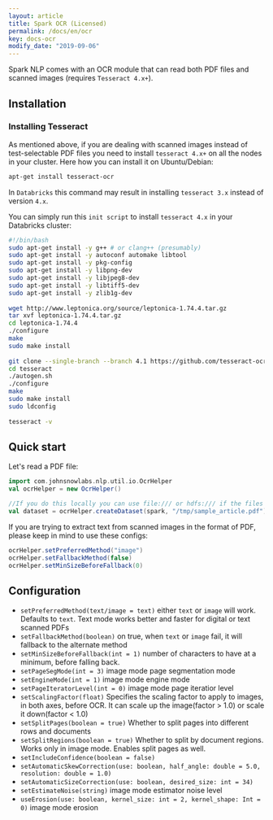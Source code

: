 ```yaml
---
layout: article
title: Spark OCR (Licensed)
permalink: /docs/en/ocr
key: docs-ocr
modify_date: "2019-09-06"
---
```

Spark NLP comes with an OCR module that can read both PDF files and scanned images (requires `Tesseract 4.x+`).

## Installation

### Installing Tesseract

As mentioned above, if you are dealing with scanned images instead of test-selectable PDF files you need to install `tesseract 4.x+` on all the nodes in your cluster. Here how you can install it on Ubuntu/Debian:

```bash
apt-get install tesseract-ocr
```

In `Databricks` this command may result in installing `tesseract 3.x` instead of version `4.x`.

You can simply run this `init script` to install `tesseract 4.x` in your Databricks cluster:

```bash
#!/bin/bash
sudo apt-get install -y g++ # or clang++ (presumably)
sudo apt-get install -y autoconf automake libtool
sudo apt-get install -y pkg-config
sudo apt-get install -y libpng-dev
sudo apt-get install -y libjpeg8-dev
sudo apt-get install -y libtiff5-dev
sudo apt-get install -y zlib1g-dev
​
wget http://www.leptonica.org/source/leptonica-1.74.4.tar.gz
tar xvf leptonica-1.74.4.tar.gz
cd leptonica-1.74.4
./configure
make
sudo make install
​
git clone --single-branch --branch 4.1 https://github.com/tesseract-ocr/tesseract.git
cd tesseract
./autogen.sh
./configure
make
sudo make install
sudo ldconfig
​
tesseract -v
```

## Quick start

Let's read a PDF file:

```scala
import com.johnsnowlabs.nlp.util.io.OcrHelper
val ocrHelper = new OcrHelper()

//If you do this locally you can use file:/// or hdfs:/// if the files are hosted in Hadoop
val dataset = ocrHelper.createDataset(spark, "/tmp/sample_article.pdf")

```

If you are trying to extract text from scanned images in the format of PDF, please keep in mind to use these configs:

```scala
ocrHelper.setPreferredMethod("image")
ocrHelper.setFallbackMethod(false)
ocrHelper.setMinSizeBeforeFallback(0)
```

## Configuration

* `setPreferredMethod(text/image = text)` either `text` or `image` will work. Defaults to `text`. Text mode works better and faster for digital or text scanned PDFs
* `setFallbackMethod(boolean)` on true, when `text` or `image` fail, it will fallback to the alternate method
* `setMinSizeBeforeFallback(int = 1)` number of characters to have at a minimum, before falling back.
* `setPageSegMode(int = 3)` image mode page segmentation mode
* `setEngineMode(int = 1)` image mode engine mode
* `setPageIteratorLevel(int = 0)` image mode page iteratior level
* `setScalingFactor(float)` Specifies the scaling factor to apply to images, in both axes, before OCR. It can scale up the image(factor > 1.0) or scale it down(factor < 1.0)
* `setSplitPages(boolean = true)` Whether to split pages into different rows and documents
* `setSplitRegions(boolean = true)` Whether to split by document regions. Works only in image mode. Enables split pages as well.
* `setIncludeConfidence(boolean = false)`
* `setAutomaticSkewCorrection(use: boolean, half_angle: double = 5.0, resolution: double = 1.0)`
* `setAutomaticSizeCorrection(use: boolean, desired_size: int = 34)`
* `setEstimateNoise(string)` image mode estimator noise level
* `useErosion(use: boolean, kernel_size: int = 2, kernel_shape: Int = 0)` image mode erosion